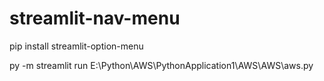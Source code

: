 # streamlit-nav-menu

pip install streamlit-option-menu


py -m streamlit run E:\Python\AWS\PythonApplication1\AWS\AWS\aws.py
